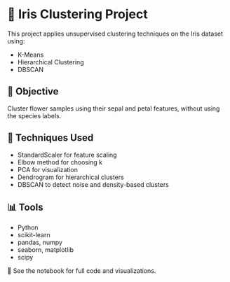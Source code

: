 # 🌸 Iris Clustering Project

This project applies unsupervised clustering techniques on the Iris dataset using:
- K-Means
- Hierarchical Clustering
- DBSCAN

## 🎯 Objective
Cluster flower samples using their sepal and petal features, without using the species labels.

## 🧪 Techniques Used
- StandardScaler for feature scaling
- Elbow method for choosing k
- PCA for visualization
- Dendrogram for hierarchical clusters
- DBSCAN to detect noise and density-based clusters

## 📊 Tools
- Python
- scikit-learn
- pandas, numpy
- seaborn, matplotlib
- scipy

📁 See the notebook for full code and visualizations.

